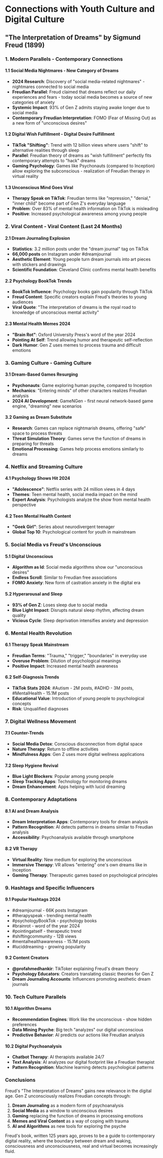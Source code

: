 # Connections with Youth Culture and Digital Culture
## "The Interpretation of Dreams" by Sigmund Freud (1899)

### 1. Modern Parallels - Contemporary Connections

#### 1.1 Social Media Nightmares - New Category of Dreams
- **2024 Research**: Discovery of "social media-related nightmares" - nightmares connected to social media
- **Freudian Parallel**: Freud claimed that dreams reflect our daily experiences and fears - today social media becomes a source of new categories of anxiety
- **Systemic Impact**: 93% of Gen Z admits staying awake longer due to social media
- **Contemporary Freudian Interpretation**: FOMO (Fear of Missing Out) as a new form of "unconscious desires"

#### 1.2 Digital Wish Fulfillment - Digital Desire Fulfillment
- **TikTok "Shifting"**: Trend with 12 billion views where users "shift" to alternative realities through sleep
- **Parallel**: Freudian theory of dreams as "wish fulfillment" perfectly fits contemporary attempts to "hack" dreams
- **Gaming Psychology**: Games like Psychonauts (compared to Inception) allow exploring the subconscious - realization of Freudian therapy in virtual reality

#### 1.3 Unconscious Mind Goes Viral
- **Therapy Speak on TikTok**: Freudian terms like "repression," "denial," "inner child" become part of Gen Z's everyday language
- **Problem**: Over 83% of mental health information on TikTok is misleading
- **Positive**: Increased psychological awareness among young people

### 2. Viral Content - Viral Content (Last 24 Months)

#### 2.1 Dream Journaling Explosion
- **Statistics**: 3.2 million posts under the "dream journal" tag on TikTok
- **66,000 posts** on Instagram under #dreamjournal
- **Aesthetic Element**: Young people turn dream journals into art pieces with stickers and drawings
- **Scientific Foundation**: Cleveland Clinic confirms mental health benefits

#### 2.2 Psychology BookTok Trends
- **BookTok Influence**: Psychology books gain popularity through TikTok
- **Freud Content**: Specific creators explain Freud's theories to young audiences
- **Viral Quote**: "The interpretation of dreams is the royal road to knowledge of unconscious mental activity"

#### 2.3 Mental Health Memes 2024
- **"Brain Rot"**: Oxford University Press's word of the year 2024
- **Pointing At Self**: Trend allowing humor and therapeutic self-reflection
- **Dark Humor**: Gen Z uses memes to process trauma and difficult emotions

### 3. Gaming Culture - Gaming Culture

#### 3.1 Dream-Based Games Resurging
- **Psychonauts**: Game exploring human psyche, compared to Inception
- **Mechanics**: "Entering minds" of other characters realizes Freudian analysis
- **2024 AI Development**: GameNGen - first neural network-based game engine, "dreaming" new scenarios

#### 3.2 Gaming as Dream Substitute
- **Research**: Games can replace nightmarish dreams, offering "safe" space to process threats
- **Threat Simulation Theory**: Games serve the function of dreams in preparing for threats
- **Emotional Processing**: Games help process emotions similarly to dreams

### 4. Netflix and Streaming Culture

#### 4.1 Psychology Shows Hit 2024
- **"Adolescence"**: Netflix series with 24 million views in 4 days
- **Themes**: Teen mental health, social media impact on the mind
- **Expert Analysis**: Psychologists analyze the show from mental health perspective

#### 4.2 Teen Mental Health Content
- **"Geek Girl"**: Series about neurodivergent teenager
- **Global Top 10**: Psychological content for youth in mainstream

### 5. Social Media vs Freud's Unconscious

#### 5.1 Digital Unconscious
- **Algorithm as Id**: Social media algorithms show our "unconscious desires"
- **Endless Scroll**: Similar to Freudian free associations
- **FOMO Anxiety**: New form of castration anxiety in the digital era

#### 5.2 Hyperarousal and Sleep
- **93% of Gen Z**: Loses sleep due to social media
- **Blue Light Impact**: Disrupts natural sleep rhythm, affecting dream quality
- **Vicious Cycle**: Sleep deprivation intensifies anxiety and depression

### 6. Mental Health Revolution

#### 6.1 Therapy Speak Mainstream
- **Freudian Terms**: "Trauma," "trigger," "boundaries" in everyday use
- **Overuse Problem**: Dilution of psychological meanings
- **Positive Impact**: Increased mental health awareness

#### 6.2 Self-Diagnosis Trends
- **TikTok Stats 2024**: #Autism - 2M posts, #ADHD - 3M posts, #MentalHealth - 15.1M posts
- **Educational Value**: Introduction of young people to psychological concepts
- **Risk**: Unqualified diagnoses

### 7. Digital Wellness Movement

#### 7.1 Counter-Trends
- **Social Media Detox**: Conscious disconnection from digital space
- **Nature Therapy**: Return to offline activities
- **Mindfulness Apps**: Gen Z uses more digital wellness applications

#### 7.2 Sleep Hygiene Revival
- **Blue Light Blockers**: Popular among young people
- **Sleep Tracking Apps**: Technology for monitoring dreams
- **Dream Enhancement**: Apps helping with lucid dreaming

### 8. Contemporary Adaptations

#### 8.1 AI and Dream Analysis
- **Dream Interpretation Apps**: Contemporary tools for dream analysis
- **Pattern Recognition**: AI detects patterns in dreams similar to Freudian analysis
- **Accessibility**: Psychoanalysis available through smartphone

#### 8.2 VR Therapy
- **Virtual Reality**: New medium for exploring the unconscious
- **Immersive Therapy**: VR allows "entering" one's own dreams like in Inception
- **Gaming Therapy**: Therapeutic games based on psychological principles

### 9. Hashtags and Specific Influencers

#### 9.1 Popular Hashtags 2024
- #dreamjournal - 66K posts Instagram
- #therapyspeak - trending mental health
- #psychologyBookTok - psychology books
- #brainrot - word of the year 2024
- #pointingatself - therapeutic trend
- #shiftingcommunity - 12B views
- #mentalhealthawareness - 15.1M posts
- #luciddreaming - growing popularity

#### 9.2 Content Creators
- **@profahmedhankir**: TikToker explaining Freud's dream theory
- **Psychology Educators**: Creators translating classic theories for Gen Z
- **Dream Journaling Accounts**: Influencers promoting aesthetic dream journals

### 10. Tech Culture Parallels

#### 10.1 Algorithm Dreams
- **Recommendation Engines**: Work like the unconscious - show hidden preferences
- **Data Mining Psyche**: Big tech "analyzes" our digital unconscious
- **Predictive Behavior**: AI predicts our actions like Freudian analysis

#### 10.2 Digital Psychoanalysis
- **Chatbot Therapy**: AI therapists available 24/7
- **Text Analysis**: AI analyzes our digital footprint like a Freudian therapist
- **Pattern Recognition**: Machine learning detects psychological patterns

### Conclusions

Freud's "The Interpretation of Dreams" gains new relevance in the digital age. Gen Z unconsciously realizes Freudian concepts through:

1. **Dream Journaling** as a modern form of psychoanalysis
2. **Social Media** as a window to unconscious desires
3. **Gaming** replacing the function of dreams in processing emotions
4. **Memes and Viral Content** as a way of coping with trauma
5. **AI and Algorithms** as new tools for exploring the psyche

Freud's book, written 125 years ago, proves to be a guide to contemporary digital reality, where the boundary between dream and waking, consciousness and unconsciousness, real and virtual becomes increasingly fluid.
